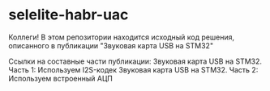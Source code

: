 # selelite-habr-uac
Коллеги! В этом репозитории находится исходный код решения, описанного в публикации "Звуковая карта USB на STM32"

Ссылки на составные части публикации:
Звуковая карта USB на STM32. Часть 1: Используем I2S-кодек
Звуковая карта USB на STM32. Часть 2: Используем встроенный АЦП
